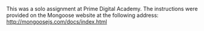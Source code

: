 This was a solo assignment at Prime Digital Academy. The instructions were provided on the Mongoose website at the following address: http://mongoosejs.com/docs/index.html
